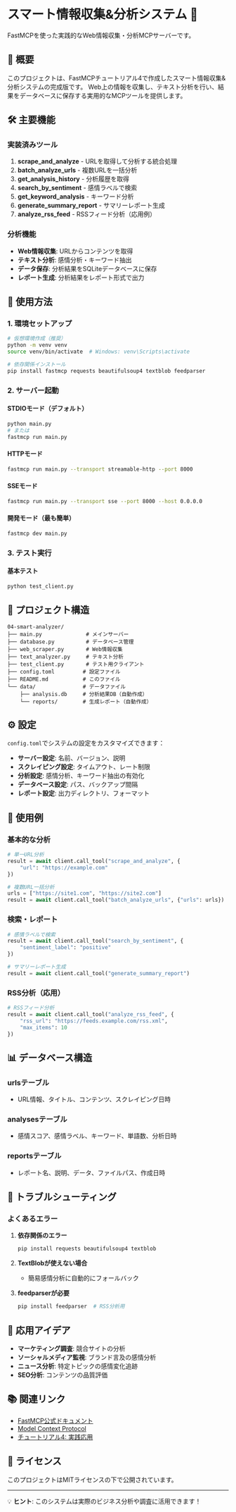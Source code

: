 # スマート情報収集&分析システム 🚀

FastMCPを使った実践的なWeb情報収集・分析MCPサーバーです。

## 📝 概要

このプロジェクトは、FastMCPチュートリアル4で作成したスマート情報収集&分析システムの完成版です。
Web上の情報を収集し、テキスト分析を行い、結果をデータベースに保存する実用的なMCPツールを提供します。

## 🛠️ 主要機能

### 実装済みツール

1. **scrape_and_analyze** - URLを取得して分析する統合処理
2. **batch_analyze_urls** - 複数URLを一括分析
3. **get_analysis_history** - 分析履歴を取得
4. **search_by_sentiment** - 感情ラベルで検索
5. **get_keyword_analysis** - キーワード分析
6. **generate_summary_report** - サマリーレポート生成
7. **analyze_rss_feed** - RSSフィード分析（応用例）

### 分析機能

- **Web情報収集**: URLからコンテンツを取得
- **テキスト分析**: 感情分析・キーワード抽出
- **データ保存**: 分析結果をSQLiteデータベースに保存
- **レポート生成**: 分析結果をレポート形式で出力

## 🚀 使用方法

### 1. 環境セットアップ

```bash
# 仮想環境作成（推奨）
python -m venv venv
source venv/bin/activate  # Windows: venv\Scripts\activate

# 依存関係インストール
pip install fastmcp requests beautifulsoup4 textblob feedparser
```

### 2. サーバー起動

#### STDIOモード（デフォルト）
```bash
python main.py
# または
fastmcp run main.py
```

#### HTTPモード
```bash
fastmcp run main.py --transport streamable-http --port 8000
```

#### SSEモード
```bash
fastmcp run main.py --transport sse --port 8000 --host 0.0.0.0
```

#### 開発モード（最も簡単）
```bash
fastmcp dev main.py
```

### 3. テスト実行

#### 基本テスト
```bash
python test_client.py
```

## 📁 プロジェクト構造

```
04-smart-analyzer/
├── main.py              # メインサーバー
├── database.py          # データベース管理
├── web_scraper.py       # Web情報収集
├── text_analyzer.py     # テキスト分析
├── test_client.py       # テスト用クライアント
├── config.toml         # 設定ファイル
├── README.md           # このファイル
└── data/               # データファイル
    ├── analysis.db     # 分析結果DB（自動作成）
    └── reports/        # 生成レポート（自動作成）
```

## ⚙️ 設定

`config.toml`でシステムの設定をカスタマイズできます：

- **サーバー設定**: 名前、バージョン、説明
- **スクレイピング設定**: タイムアウト、レート制限
- **分析設定**: 感情分析、キーワード抽出の有効化
- **データベース設定**: パス、バックアップ間隔
- **レポート設定**: 出力ディレクトリ、フォーマット

## 🧪 使用例

### 基本的な分析
```python
# 単一URL分析
result = await client.call_tool("scrape_and_analyze", {
    "url": "https://example.com"
})

# 複数URL一括分析
urls = ["https://site1.com", "https://site2.com"]
result = await client.call_tool("batch_analyze_urls", {"urls": urls})
```

### 検索・レポート
```python
# 感情ラベルで検索
result = await client.call_tool("search_by_sentiment", {
    "sentiment_label": "positive"
})

# サマリーレポート生成
result = await client.call_tool("generate_summary_report")
```

### RSS分析（応用）
```python
# RSSフィード分析
result = await client.call_tool("analyze_rss_feed", {
    "rss_url": "https://feeds.example.com/rss.xml",
    "max_items": 10
})
```

## 📊 データベース構造

### urlsテーブル
- URL情報、タイトル、コンテンツ、スクレイピング日時

### analysesテーブル
- 感情スコア、感情ラベル、キーワード、単語数、分析日時

### reportsテーブル
- レポート名、説明、データ、ファイルパス、作成日時

## 🔧 トラブルシューティング

### よくあるエラー

1. **依存関係のエラー**
   ```bash
   pip install requests beautifulsoup4 textblob
   ```

2. **TextBlobが使えない場合**
   - 簡易感情分析に自動的にフォールバック

3. **feedparserが必要**
   ```bash
   pip install feedparser  # RSS分析用
   ```

## 🎯 応用アイデア

- **マーケティング調査**: 競合サイトの分析
- **ソーシャルメディア監視**: ブランド言及の感情分析
- **ニュース分析**: 特定トピックの感情変化追跡
- **SEO分析**: コンテンツの品質評価

## 📚 関連リンク

- [FastMCP公式ドキュメント](https://gofastmcp.com/)
- [Model Context Protocol](https://modelcontextprotocol.io/)
- [チュートリアル4: 実践応用](../../tutorials/04-practical-usage.md)

## 📄 ライセンス

このプロジェクトはMITライセンスの下で公開されています。

---

💡 **ヒント**: このシステムは実際のビジネス分析や調査に活用できます！ 